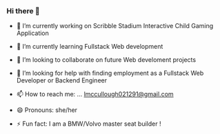 ### Hi there 👋


- 🔭 I’m currently working on Scribble Stadium Interactive Child Gaming Application
- 🌱 I’m currently learning Fullstack Web development
- 👯 I’m looking to collaborate on future Web develoment projects 
- 🤔 I’m looking for help with finding employment as a Fullstack Web Developer or Backend Engineer

- 📫 How to reach me: ... lmccullough021291@gmail.com 
- 😄 Pronouns: she/her
- ⚡ Fun fact: I am a BMW/Volvo master seat builder !




